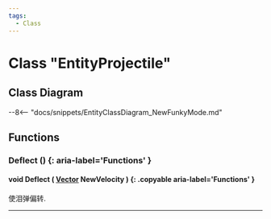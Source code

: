 ```yaml
---
tags:
  - Class
---
```

# Class "EntityProjectile"

## Class Diagram
--8<-- "docs/snippets/EntityClassDiagram_NewFunkyMode.md"
## Functions

### Deflect () {: aria-label='Functions' }
#### void Deflect ( [Vector](Vector.md) NewVelocity ) {: .copyable aria-label='Functions' }
使泪弹偏转.

___
